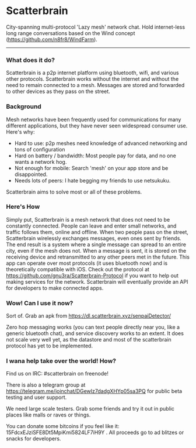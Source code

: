 # Scatterbrain
City-spanning multi-protocol 'Lazy mesh' network chat. Hold internet-less long range conversations based on
the Wind concept (https://github.com/n8fr8/WindFarm).

***

### What does it do?
Scatterbrain is a p2p internet platform using bluetooth, wifi, and various other protocols. Scatterbrain
works without the internet and without the need to remain connected to a mesh. Messages are stored
and forwarded to other devices as they pass on the street.

### Background
Mesh networks have been frequently used for communications for many different applications,
but they have never seen widespread consumer use. Here's why:

- Hard to use: p2p meshes need knowledge of advanced networking and tons of configuration
- Hard on battery / bandwidth: Most people pay for data, and no one wants a network hog.
- Not enough for mobile: Search 'mesh' on your app store and be disappointed.
- Needs lots of peers: I hate begging my friends to use netsukuku.

Scatterbrain aims to solve most or all of these problems.

### Here's How
Simply put, Scatterbrain is a mesh network that does not need to be constantly connected.
People can leave and enter small networks, and traffic follows them, online and offline.
When two people pass on the street, Scatterbrain wirelessly exchanges messages, even ones
sent by friends. The end result is a system where a single message can spread to an entire city,
even if the mesh does not. When a message is sent, it is stored on the receiving device and
retransmitted to any other peers met in the future. This app can operate over most protocols
(it uses bluetooth now) and is theoretically compatible with iOS.
Check out the protocol at https://github.com/gnu3ra/Scatterbrain-Protocol if you want to help out
making services for the network.
Scatterbrain will eventually provide an API for developers to make connected apps.

### Wow! Can I use it now?
Sort of.
Grab an apk from https://dl.scatterbrain.xyz/senpaiDetector/

 Zero hop messaging works (you can text people directly near you, like a generic bluetooth chat),
   and service discovery works to an extent. It does not scale very well yet, as the datastore and
     most of the scatterbrain protocol has yet to be implemented.


### I wana help take over the world! How?
Find us on IRC: #scatterbrain on freenode!

There is also a telegram group at https://telegram.me/joinchat/DGewIz7dadgXHYp05sa3PQ for public beta testing and user support.

We need large scale testers. Grab some friends and try it out in public places like malls or raves or things.

You can donate some bitcoins if you feel like it: 15FdcxEJziSFE8Dt5MpiKmi5824LF7iH9Y . All proceeds go to ad blitzes or snacks for developers. 